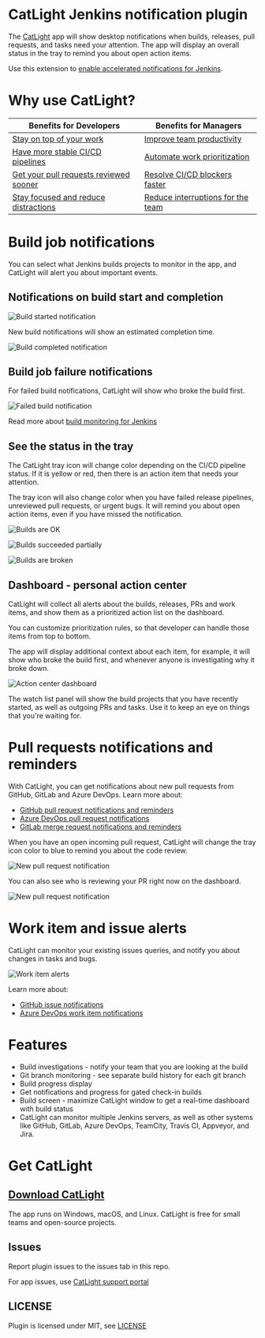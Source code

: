 # CatLight Jenkins notification plugin

The [CatLight](https://catlight.io) app will show desktop notifications when builds, releases, pull requests, and tasks need your attention. The app will display an overall status in the tray to remind you about open action items.

Use this extension to [enable accelerated notifications for Jenkins](https://catlight.io/kb/i507-how-to-configure-accelerated-notifications-for-jenkins).

# Why use CatLight?

| Benefits for Developers | Benefits for Managers |
|------|---------|
| [Stay on top of your work](https://catlight.io/a/features-benefits-developers#stay-on-top) | [Improve team productivity](https://catlight.io/a/features-benefits-managers#improve-productivity) |
| [Have more stable CI/CD pipelines](https://catlight.io/a/features-benefits-developers#stable-cicd) | [Automate work prioritization](https://catlight.io/a/features-benefits-managers#automate-work-prioritization) |
| [Get your pull requests reviewed sooner](https://catlight.io/a/features-benefits-developers#get-prs-reviewed-sooner) | [Resolve CI/CD blockers faster](https://catlight.io/a/features-benefits-managers#resolve-cicd-blockers) |
| [Stay focused and reduce distractions](https://catlight.io/a/features-benefits-developers#stay-focused) | [Reduce interruptions for the team](https://catlight.io/a/features-benefits-managers#reduce-interruptions) |



# Build job notifications
You can select what Jenkins builds projects to monitor in the app, and CatLight will alert you about important events.

## Notifications on build start and completion

![Build started notification](images/notification-fabricat-build-started@1x.png)

New build notifications will show an estimated completion time.

![Build completed notification](images/notification-integration-build-success@1x.png)

## Build job failure notifications
For failed build notifications, CatLight will show who broke the build first.

![Failed build notification](images/notification-integration-build-failed@1x.png)

Read more about [build monitoring for Jenkins](https://catlight.io/a/jenkins-build-job-notifications)

## See the status in the tray

The CatLight tray icon will change color depending on the CI/CD pipeline status. If it is yellow or red, then there is an action item that needs your attention.

The tray icon will also change color when you have failed release pipelines, unreviewed pull requests, or urgent bugs. It will remind you about open action items, even if you have missed the notification.

![Builds are OK](images/screen-tray-white.png)

![Builds succeeded partially](images/screen-tray-yellow.png)

![Builds are broken](images/screen-tray-red.png)


## Dashboard - personal action center
CatLight will collect all alerts about the builds, releases, PRs and work items, and show them as a prioritized action list on the dashboard.

You can customize prioritization rules, so that developer can handle those items from top to bottom.

The app will display additional context about each item, for example, it will show who broke the build first, and whenever anyone is investigating why it broke down.

![Action center dashboard](images/v3-dashboard@1x.png)

The watch list panel will show the build projects that you have recently started, as well as outgoing PRs and tasks. Use it to keep an eye on things that you're waiting for.


# Pull requests notifications and reminders
With CatLight, you can get notifications about new pull requests from GitHub, GitLab and Azure DevOps. Learn more about:
* [GitHub pull request notifications and reminders](https://catlight.io/a/github-pull-request-reminders-notifications)
* [Azure DevOps pull request notifications](https://catlight.io/a/azure-devops/azure-devops-pull-request-notifications)
* [GitLab merge request notifications and reminders](https://catlight.io/a/gitlab-merge-requests-notifications-reminders)

When you have an open incoming pull request, CatLight will change the tray icon color to blue to remind you about the code review.

![New pull request notification](images/notification-new-pr@1x.png)

You can also see who is reviewing your PR right now on the dashboard.

![New pull request notification](images/screen-dashboard-work-on-items-panel@1x.png)

# Work item and issue alerts
CatLight can monitor your existing issues queries, and notify you about changes in tasks and bugs.

![Work item alerts](images/screen-bugs-notification-yellow.png)

Learn more about:
* [GitHub issue notifications](https://catlight.io/a/github-issues-notifications-reminders)
* [Azure DevOps work item notifications](https://catlight.io/a/azure-devops/azure-devops-work-item-notifications)

# Features

* Build investigations - notify your team that you are looking at the build
* Git branch monitoring - see separate build history for each git branch
* Build progress display
* Get notifications and progress for gated check-in builds
* Build screen - maximize CatLight window to get a real-time dashboard with build status
* CatLight can monitor multiple Jenkins servers,
  as well as other systems like GitHub, GitLab, Azure DevOps, TeamCity, Travis CI, Appveyor, and Jira.

# Get CatLight

## [Download CatLight](https://catlight.io/downloads)

The app runs on Windows, macOS, and Linux. CatLight is free for small teams and open-source projects.

## Issues

Report plugin issues to the issues tab in this repo.

For app issues, use [CatLight support portal](https://support.catlight.io)

## LICENSE

Plugin is licensed under MIT, see [LICENSE](LICENSE.md)

